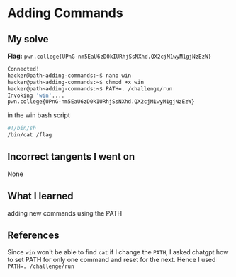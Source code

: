 # Adding Commands

## My solve
**Flag:** `pwn.college{UPnG-nm5EaU6zD0kIURhjSsNXhd.QX2cjM1wyM1gjNzEzW}`

```bash
Connected!
hacker@path~adding-commands:~$ nano win
hacker@path~adding-commands:~$ chmod +x win
hacker@path~adding-commands:~$ PATH=. /challenge/run
Invoking 'win'....
pwn.college{UPnG-nm5EaU6zD0kIURhjSsNXhd.QX2cjM1wyM1gjNzEzW}
```
in the win bash script
```bash
#!/bin/sh
/bin/cat /flag
```

## Incorrect tangents I went on
None

## What I learned
adding new commands using the PATH

## References 
Since `win` won't be able to find `cat` if I change the `PATH`, I asked chatgpt how to set PATH for only one command and reset for the next. 
Hence I used `PATH=. /challenge/run`

